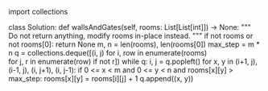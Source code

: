 import collections


class Solution:
    def wallsAndGates(self, rooms: List[List[int]]) -> None:
        """
        Do not return anything, modify rooms in-place instead.
        """
        if not rooms or not rooms[0]: return None
        m, n = len(rooms), len(rooms[0])
        max_step = m * n
        q = collections.deque([(i, j) for i, row in enumerate(rooms) \
                                        for j, r in enumerate(row) if not r])
        while q:
            i, j = q.popleft()
            for x, y in (i+1, j), (i-1, j), (i, j+1), (i, j-1):
                if 0 <= x < m and 0 <= y < n and rooms[x][y] > max_step:
                    rooms[x][y] = rooms[i][j] + 1
                    q.append((x, y))
